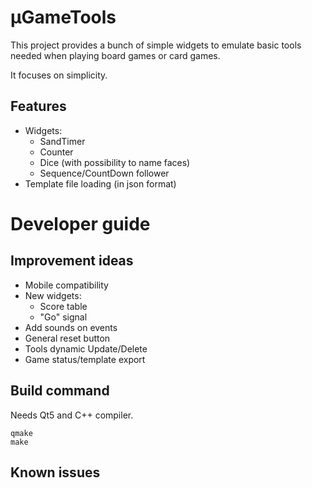 # µGameTools

This project provides a bunch of simple widgets to emulate basic tools needed when playing board games or card games.

It focuses on simplicity.

## Features

- Widgets:
  - SandTimer
  - Counter
  - Dice (with possibility to name faces)
  - Sequence/CountDown follower
- Template file loading (in json format)


# Developer guide

## Improvement ideas

- Mobile compatibility
- New widgets:
   - Score table
   - "Go" signal
- Add sounds on events
- General reset button
- Tools dynamic Update/Delete
- Game status/template export

## Build command

Needs Qt5 and C++ compiler.

```
qmake
make
```

## Known issues


